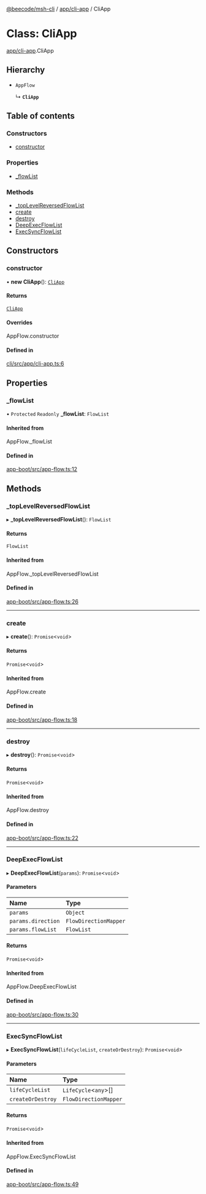 [@beecode/msh-cli](../README.md) / [app/cli-app](../modules/app_cli_app.md) / CliApp

# Class: CliApp

[app/cli-app](../modules/app_cli_app.md).CliApp

## Hierarchy

- `AppFlow`

  ↳ **`CliApp`**

## Table of contents

### Constructors

- [constructor](app_cli_app.CliApp.md#constructor)

### Properties

- [\_flowList](app_cli_app.CliApp.md#_flowlist)

### Methods

- [\_topLevelReversedFlowList](app_cli_app.CliApp.md#_toplevelreversedflowlist)
- [create](app_cli_app.CliApp.md#create)
- [destroy](app_cli_app.CliApp.md#destroy)
- [DeepExecFlowList](app_cli_app.CliApp.md#deepexecflowlist)
- [ExecSyncFlowList](app_cli_app.CliApp.md#execsyncflowlist)

## Constructors

### constructor

• **new CliApp**(): [`CliApp`](app_cli_app.CliApp.md)

#### Returns

[`CliApp`](app_cli_app.CliApp.md)

#### Overrides

AppFlow.constructor

#### Defined in

[cli/src/app/cli-app.ts:6](https://github.com/beecode-rs/msh-cli/blob/816f38b/src/app/cli-app.ts#L6)

## Properties

### \_flowList

• `Protected` `Readonly` **\_flowList**: `FlowList`

#### Inherited from

AppFlow.\_flowList

#### Defined in

[app-boot/src/app-flow.ts:12](https://github.com/beecode-rs/msh-app-boot/blob/ff89a8e/src/app-flow.ts#L12)

## Methods

### \_topLevelReversedFlowList

▸ **_topLevelReversedFlowList**(): `FlowList`

#### Returns

`FlowList`

#### Inherited from

AppFlow.\_topLevelReversedFlowList

#### Defined in

[app-boot/src/app-flow.ts:26](https://github.com/beecode-rs/msh-app-boot/blob/ff89a8e/src/app-flow.ts#L26)

___

### create

▸ **create**(): `Promise`\<`void`\>

#### Returns

`Promise`\<`void`\>

#### Inherited from

AppFlow.create

#### Defined in

[app-boot/src/app-flow.ts:18](https://github.com/beecode-rs/msh-app-boot/blob/ff89a8e/src/app-flow.ts#L18)

___

### destroy

▸ **destroy**(): `Promise`\<`void`\>

#### Returns

`Promise`\<`void`\>

#### Inherited from

AppFlow.destroy

#### Defined in

[app-boot/src/app-flow.ts:22](https://github.com/beecode-rs/msh-app-boot/blob/ff89a8e/src/app-flow.ts#L22)

___

### DeepExecFlowList

▸ **DeepExecFlowList**(`params`): `Promise`\<`void`\>

#### Parameters

| Name | Type |
| :------ | :------ |
| `params` | `Object` |
| `params.direction` | `FlowDirectionMapper` |
| `params.flowList` | `FlowList` |

#### Returns

`Promise`\<`void`\>

#### Inherited from

AppFlow.DeepExecFlowList

#### Defined in

[app-boot/src/app-flow.ts:30](https://github.com/beecode-rs/msh-app-boot/blob/ff89a8e/src/app-flow.ts#L30)

___

### ExecSyncFlowList

▸ **ExecSyncFlowList**(`lifeCycleList`, `createOrDestroy`): `Promise`\<`void`\>

#### Parameters

| Name | Type |
| :------ | :------ |
| `lifeCycleList` | `LifeCycle`\<`any`\>[] |
| `createOrDestroy` | `FlowDirectionMapper` |

#### Returns

`Promise`\<`void`\>

#### Inherited from

AppFlow.ExecSyncFlowList

#### Defined in

[app-boot/src/app-flow.ts:49](https://github.com/beecode-rs/msh-app-boot/blob/ff89a8e/src/app-flow.ts#L49)
